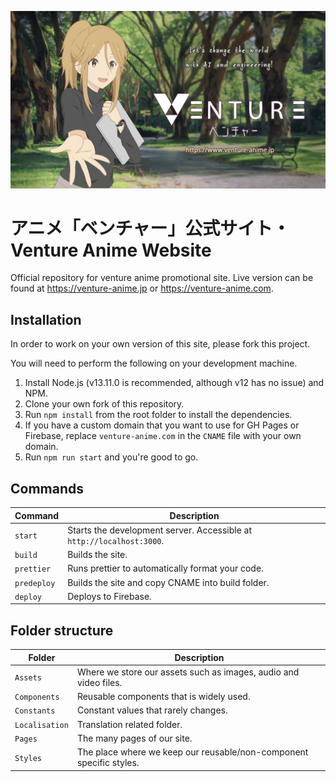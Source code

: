 ![char](images/char.jpg?raw=true "char")

# アニメ「ベンチャー」公式サイト・Venture Anime Website

Official repository for venture anime promotional site. Live version can be found at https://venture-anime.jp or https://venture-anime.com.

## Installation

In order to work on your own version of this site, please fork this project.

You will need to perform the following on your development machine.

1. Install Node.js (v13.11.0 is recommended, although v12 has no issue) and NPM.
2. Clone your own fork of this repository.
3. Run `npm install` from the root folder to install the dependencies.
4. If you have a custom domain that you want to use for GH Pages or Firebase, replace `venture-anime.com` in the `CNAME` file with your own domain.
5. Run `npm run start` and you're good to go.

## Commands

| Command     | Description                                                           |
| ----------- | --------------------------------------------------------------------- |
| `start`     | Starts the development server. Accessible at `http://localhost:3000`. |
| `build`     | Builds the site.                                                      |
| `prettier`  | Runs prettier to automatically format your code.                      |
| `predeploy` | Builds the site and copy CNAME into build folder.                     |
| `deploy`    | Deploys to Firebase.                                                  |

## Folder structure

| Folder         | Description                                                         |
| -------------- | ------------------------------------------------------------------- |
| `Assets`       | Where we store our assets such as images, audio and video files.    |
| `Components`   | Reusable components that is widely used.                            |
| `Constants`    | Constant values that rarely changes.                                |
| `Localisation` | Translation related folder.                                         |
| `Pages`        | The many pages of our site.                                         |
| `Styles`       | The place where we keep our reusable/non-component specific styles. |
